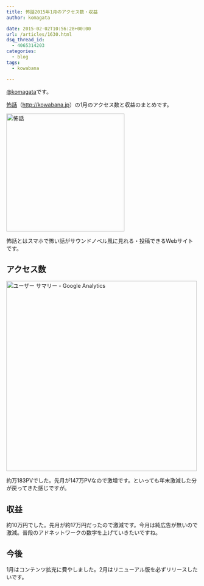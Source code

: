 ```yaml
---
title: 怖話2015年1月のアクセス数・収益
author: komagata

date: 2015-02-02T10:56:28+00:00
url: /articles/1630.html
dsq_thread_id:
  - 4065314203
categories:
  - blog
tags:
  - kowabana

---
```

[@komagata][1]です。

<a title="怖話" href="http://kowabana.jp" target="_blank">怖話</a>（<a title="怖話" href="http://kowabana.jp" target="_blank">http://kowabana.jp</a>）の1月のアクセス数と収益のまとめです。


  <a href="http://kowabana.jp"><img alt="怖話" width="310px" src="http://i.gyazo.com/ff5b492d054535e070efa53593bbbc26.png" /></a>


怖話とはスマホで怖い話がサウンドノベル風に見れる・投稿できるWebサイトです。

## アクセス数


  <img alt="ユーザー サマリー - Google Analytics" src="http://i.gyazo.com/b263f7e65241e915fd24c92fa4b30397.png" width="500px" />


約万183PVでした。先月が147万PVなので激増です。といっても年末激減した分が戻ってきた感じですが。

## 収益

約10万円でした。先月が約17万円だったので激減です。今月は純広告が無いので激減。普段のアドネットワークの数字を上げていきたいですね。

## 今後

1月はコンテンツ拡充に費やしました。2月はリニューアル版を必ずリリースしたいです。

 [1]: http://twitter.com/komagata